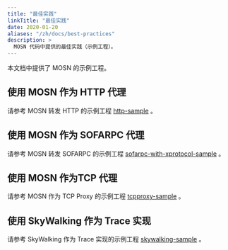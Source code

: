```yaml
---
title: "最佳实践"
linkTitle: "最佳实践"
date: 2020-01-20
aliases: "/zh/docs/best-practices"
description: >
  MOSN 代码中提供的最佳实践（示例工程）。
---
```


本文档中提供了 MOSN 的示例工程。

## 使用 MOSN 作为 HTTP 代理

请参考 MOSN 转发 HTTP 的示例工程 [http-sample](https://github.com/mosn/mosn/blob/master/examples/cn_readme/http-sample/README.md) 。

## 使用 MOSN 作为 SOFARPC 代理

请参考 MOSN 转发 SOFARPC 的示例工程 [sofarpc-with-xprotocol-sample](https://github.com/mosn/mosn/blob/master/examples/cn_readme/sofarpc-with-xprotocol-sample/README.md) 。

## 使用 MOSN 作为TCP 代理

请参考 MOSN 作为 TCP Proxy 的示例工程 [tcpproxy-sample](https://github.com/mosn/mosn/blob/master/examples/cn_readme/tcpproxy-sample/README.md) 。

## 使用 SkyWalking 作为 Trace 实现

请参考 SkyWalking 作为 Trace 实现的示例工程 [skywalking-sample](https://github.com/mosn/mosn/tree/master/examples/cn_readme/trace/skywalking/http) 。
